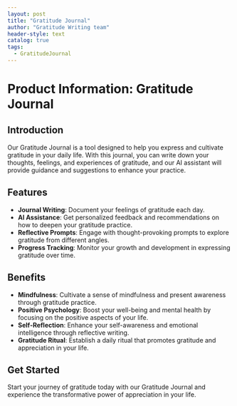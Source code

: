 ```yaml
---
layout: post
title: "Gratitude Journal"
author: "Gratitude Writing team"
header-style: text
catalog: true
tags:
  - GratitudeJournal
---
```


# Product Information: Gratitude Journal

## Introduction

Our Gratitude Journal is a tool designed to help you express and cultivate gratitude in your daily life. With this journal, you can write down your thoughts, feelings, and experiences of gratitude, and our AI assistant will provide guidance and suggestions to enhance your practice.

## Features

- **Journal Writing**: Document your feelings of gratitude each day.
- **AI Assistance**: Get personalized feedback and recommendations on how to deepen your gratitude practice.
- **Reflective Prompts**: Engage with thought-provoking prompts to explore gratitude from different angles.
- **Progress Tracking**: Monitor your growth and development in expressing gratitude over time.

## Benefits

- **Mindfulness**: Cultivate a sense of mindfulness and present awareness through gratitude practice.
- **Positive Psychology**: Boost your well-being and mental health by focusing on the positive aspects of your life.
- **Self-Reflection**: Enhance your self-awareness and emotional intelligence through reflective writing.
- **Gratitude Ritual**: Establish a daily ritual that promotes gratitude and appreciation in your life.

## Get Started

Start your journey of gratitude today with our Gratitude Journal and experience the transformative power of appreciation in your life.
